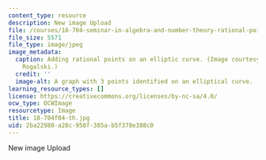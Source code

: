 ```yaml
---
content_type: resource
description: New image Upload
file: /courses/18-704-seminar-in-algebra-and-number-theory-rational-points-on-elliptic-curves-fall-2004/2ba22980a28c958f385ab5f378e388c0_18-704f04-th.jpg
file_size: 5571
file_type: image/jpeg
image_metadata:
  caption: Adding rational points on an elliptic curve. (Image courtesy of Dr. Daniel
    Rogalski.)
  credit: ''
  image-alt: A graph with 3 points identified on an elliptical curve.
learning_resource_types: []
license: https://creativecommons.org/licenses/by-nc-sa/4.0/
ocw_type: OCWImage
resourcetype: Image
title: 18-704f04-th.jpg
uid: 2ba22980-a28c-958f-385a-b5f378e388c0
---
```

New image Upload
